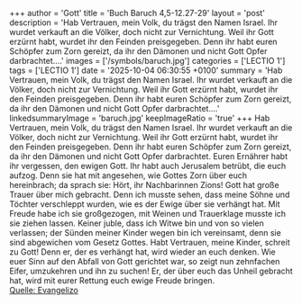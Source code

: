 +++
author = 'Gott'
title = 'Buch Baruch 4,5-12.27-29'
layout = 'post'
description = 'Hab Vertrauen, mein Volk, du trägst den Namen Israel. Ihr wurdet verkauft an die Völker, doch nicht zur Vernichtung. Weil ihr Gott erzürnt habt, wurdet ihr den Feinden preisgegeben. Denn ihr habt euren Schöpfer zum Zorn gereizt, da ihr den Dämonen und nicht Gott Opfer darbrachtet....'
images = ['/symbols/baruch.jpg']
categories = ['LECTIO 1']
tags = ['LECTIO 1']
date = '2025-10-04 06:30:55 +0100'
summary = 'Hab Vertrauen, mein Volk, du trägst den Namen Israel. Ihr wurdet verkauft an die Völker, doch nicht zur Vernichtung. Weil ihr Gott erzürnt habt, wurdet ihr den Feinden preisgegeben. Denn ihr habt euren Schöpfer zum Zorn gereizt, da ihr den Dämonen und nicht Gott Opfer darbrachtet....'
linkedsummaryImage = 'baruch.jpg'
keepImageRatio = 'true'
+++
Hab Vertrauen, mein Volk, du trägst den Namen Israel.
Ihr wurdet verkauft an die Völker, doch nicht zur Vernichtung. Weil ihr Gott erzürnt habt, wurdet ihr den Feinden preisgegeben.
Denn ihr habt euren Schöpfer zum Zorn gereizt, da ihr den Dämonen und nicht Gott Opfer darbrachtet.<!--more-->
Euren Ernährer habt ihr vergessen, den ewigen Gott. Ihr habt auch Jerusalem betrübt, die euch aufzog.
Denn sie hat mit angesehen, wie Gottes Zorn über euch hereinbrach; da sprach sie: Hört, ihr Nachbarinnen Zions! Gott hat große Trauer über mich gebracht.
Denn ich musste sehen, dass meine Söhne und Töchter verschleppt wurden, wie es der Ewige über sie verhängt hat.
Mit Freude habe ich sie großgezogen, mit Weinen und Trauerklage musste ich sie ziehen lassen.
Keiner juble, dass ich Witwe bin und von so vielen verlassen; der Sünden meiner Kinder wegen bin ich vereinsamt, denn sie sind abgewichen vom Gesetz Gottes.
Habt Vertrauen, meine Kinder, schreit zu Gott! Denn er, der es verhängt hat, wird wieder an euch denken.
Wie euer Sinn auf den Abfall von Gott gerichtet war, so zeigt nun zehnfachen Eifer, umzukehren und ihn zu suchen!
Er, der über euch das Unheil gebracht hat, wird mit eurer Rettung euch ewige Freude bringen.<br> [Quelle: Evangelizo](https://evangeliumtagfuertag.org/DE/gospel)